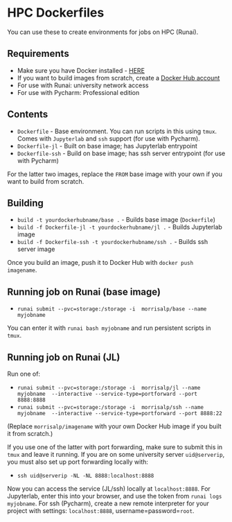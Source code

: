 # HPC Dockerfiles

You can use these to create environments for jobs on HPC (Runai).

## Requirements

* Make sure you have Docker installed - [HERE](https://www.docker.com/)
* If you want to build images from scratch, create a [Docker Hub account](https://hub.docker.com/)
* For use with Runai: university network access
* For use with Pycharm: Professional edition

## Contents

* `Dockerfile` - Base environment. You can run scripts in this using `tmux`. Comes with `Jupyterlab` and `ssh` support (for use with Pycharm).
* `Dockerfile-jl` - Built on base image; has Jupyterlab entrypoint
* `Dockerfile-ssh` - Build on base image; has ssh server entrypoint (for use with Pycharm)

For the latter two images, replace the `FROM` base image with your own if you want to build from scratch.

## Building

* `build -t yourdockerhubname/base .` - Builds base image (`Dockerfile`)
* `build -f Dockerfile-jl -t yourdockerhubname/jl .` - Builds Jupyterlab image
* `build -f Dockerfile-ssh -t yourdockerhubname/ssh .` - Builds ssh server image

Once you build an image, push it to Docker Hub with `docker push imagename`.

## Running job on Runai (base image)

* `runai submit --pvc=storage:/storage -i  morrisalp/base --name myjobname`

You can enter it with `runai bash myjobname` and run persistent scripts in `tmux`.

## Running job on Runai (JL)

Run one of:

* `runai submit --pvc=storage:/storage -i  morrisalp/jl --name myjobname  --interactive --service-type=portforward --port 8888:8888`
* `runai submit --pvc=storage:/storage -i  morrisalp/ssh --name myjobname  --interactive --service-type=portforward --port 8888:22`

(Replace `morrisalp/imagename` with your own Docker Hub image if you built it from scratch.)

If you use one of the latter with port forwarding, make sure to submit this in `tmux` and leave it running. If you are on some university server `uid@serverip`, you must also set up port forwarding locally with:

* `ssh uid@serverip -NL -NL 8888:localhost:8888`

Now you can access the service (JL/ssh) locally at `localhost:8888`. For Jupyterlab, enter this into your browser, and use the token from `runai logs myjobname`. For ssh (Pycharm), create a new remote interpreter for your project with settings: `localhost:8888`, username=password=`root`.